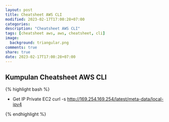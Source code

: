 ```yaml
---
layout: post
title: Cheatsheet AWS CLI
modified: 2023-02-17T17:00:28+07:00
categories:
description: "Cheatsheet AWS CLI"
tags: [cheatsheet aws, aws, cheatsheet, cli]
image:
  background: triangular.png
comments: true
share: true
date: 2023-02-17T17:00:28+07:00
---
```


## Kumpulan Cheatsheet AWS CLI

{% highlight bash %} 
* Get IP Private EC2
curl -s http://169.254.169.254/latest/meta-data/local-ipv4

{% endhighlight %}
